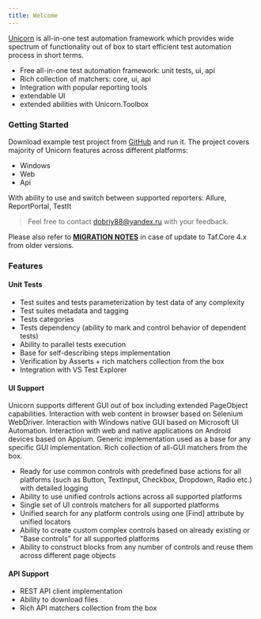 ```yaml
---
title: Welcome
---
```


[Unicorn](https://unicorn-taf.github.io) is all-in-one test automation framework which provides wide spectrum of functionality out of box to start efficient test automation process in short terms.
 - Free all-in-one test automation framework: unit tests, ui, api
 - Rich collection of matchers: core, ui, api
 - Integration with popular reporting tools
 - extendable UI
 - extended abilities with Unicorn.Toolbox

### Getting Started

Download example test project from [GitHub](https://github.com/unicorn-taf/Unicorn.TAF.Examples) and run it.
The project covers majority of Unicorn features across different platforms:
 - Windows
 - Web
 - Api

With ability to use and switch between supported reporters: Allure, ReportPortal, TestIt

> Feel free to contact [dobriy88@yandex.ru](mailto:dobriy88@yandex.ru) with your feedback.

Please also refer to **[MIGRATION NOTES](docs/migration/migration-to-taf-v4/)** in case of update to Taf.Core 4.x from older versions.

### Features

#### Unit Tests
 - Test suites and tests parameterization by test data of any complexity
 - Test suites metadata and tagging
 - Tests categories
 - Tests dependency (ability to mark and control behavior of dependent tests)
 - Ability to parallel tests execution
 - Base for self-describing steps implementation
 - Verification by Asserts + rich matchers collection from the box
 - Integration with VS Test Explorer

#### UI Support
Unicorn supports different GUI out of box including extended PageObject capabilities. Interaction with web content in browser based on Selenium WebDriver. Interaction with Windows native GUI based on Microsoft UI Automation. Interaction with web and native applications on Android devices based on Appium. Generic implementation used as a base for any specific GUI implementation. Rich collection of all-GUI matchers from the box.

 - Ready for use common controls with predefined base actions for all platforms (such as Button, TextInput, Checkbox, Dropdown, Radio etc.) with detailed logging
 - Ability to use unified controls actions across all supported platforms
 - Single set of UI controls matchers for all supported platforms
 - Unified search for any platform controls using one [Find] attribute by unified locators
 - Ability to create custom complex controls based on already existing or "Base controls" for all supported platforms
 - Ability to construct blocks from any number of controls and reuse them across different page objects

#### API Support
 - REST API client implementation
 - Ability to download files
 - Rich API matchers collection from the box
